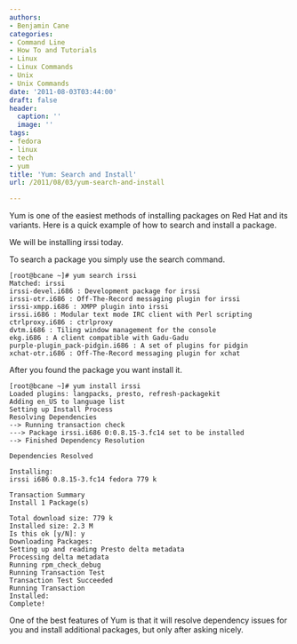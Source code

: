 ```yaml
---
authors:
- Benjamin Cane
categories:
- Command Line
- How To and Tutorials
- Linux
- Linux Commands
- Unix
- Unix Commands
date: '2011-08-03T03:44:00'
draft: false
header:
  caption: ''
  image: ''
tags:
- fedora
- linux
- tech
- yum
title: 'Yum: Search and Install'
url: /2011/08/03/yum-search-and-install

---
```


Yum is one of the easiest methods of installing packages on Red Hat and its variants. Here is a quick example of how to search and install a package.

We will be installing irssi today.

To search a package you simply use the search command.

    [root@bcane ~]# yum search irssi  
    Matched: irssi   
    irssi-devel.i686 : Development package for irssi  
    irssi-otr.i686 : Off-The-Record messaging plugin for irssi  
    irssi-xmpp.i686 : XMPP plugin into irssi  
    irssi.i686 : Modular text mode IRC client with Perl scripting  
    ctrlproxy.i686 : ctrlproxy  
    dvtm.i686 : Tiling window management for the console  
    ekg.i686 : A client compatible with Gadu-Gadu  
    purple-plugin_pack-pidgin.i686 : A set of plugins for pidgin  
    xchat-otr.i686 : Off-The-Record messaging plugin for xchat

After you found the package you want install it.

    [root@bcane ~]# yum install irssi
    Loaded plugins: langpacks, presto, refresh-packagekit  
    Adding en_US to language list  
    Setting up Install Process  
    Resolving Dependencies  
    --> Running transaction check  
    ---> Package irssi.i686 0:0.8.15-3.fc14 set to be installed  
    --> Finished Dependency Resolution  
      
    Dependencies Resolved  
      
    Installing:  
    irssi i686 0.8.15-3.fc14 fedora 779 k  
      
    Transaction Summary  
    Install 1 Package(s)  
      
    Total download size: 779 k  
    Installed size: 2.3 M  
    Is this ok [y/N]: y  
    Downloading Packages:  
    Setting up and reading Presto delta metadata  
    Processing delta metadata  
    Running rpm_check_debug  
    Running Transaction Test  
    Transaction Test Succeeded  
    Running Transaction  
    Installed:  
    Complete!

One of the best features of Yum is that it will resolve dependency issues for you and install additional packages, but only after asking nicely.
